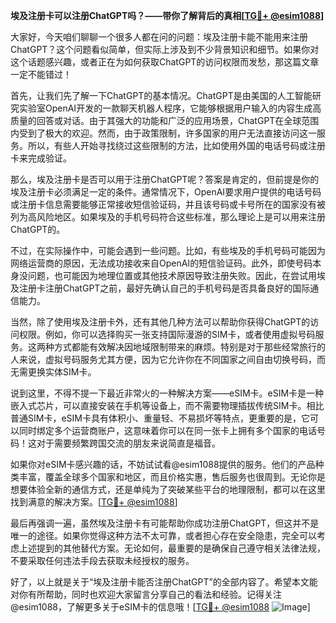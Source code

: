**埃及注册卡可以注册ChatGPT吗？——带你了解背后的真相[[TG💪+ @esim1088](https://t.me/s/esim1088)]**

大家好，今天咱们聊聊一个很多人都在问的问题：埃及注册卡能不能用来注册ChatGPT？这个问题看似简单，但实际上涉及到不少背景知识和细节。如果你对这个话题感兴趣，或者正在为如何获取ChatGPT的访问权限而发愁，那这篇文章一定不能错过！

首先，让我们先了解一下ChatGPT的基本情况。ChatGPT是由美国的人工智能研究实验室OpenAI开发的一款聊天机器人程序，它能够根据用户输入的内容生成高质量的回答或对话。由于其强大的功能和广泛的应用场景，ChatGPT在全球范围内受到了极大的欢迎。然而，由于政策限制，许多国家的用户无法直接访问这一服务。所以，有些人开始寻找绕过这些限制的方法，比如使用外国的电话号码或注册卡来完成验证。

那么，埃及注册卡是否可以用于注册ChatGPT呢？答案是肯定的，但前提是你的埃及注册卡必须满足一定的条件。通常情况下，OpenAI要求用户提供的电话号码或注册卡信息需要能够正常接收短信验证码，并且该号码或卡号所在的国家没有被列为高风险地区。如果埃及的手机号码符合这些标准，那么理论上是可以用来注册ChatGPT的。

不过，在实际操作中，可能会遇到一些问题。比如，有些埃及的手机号码可能因为网络运营商的原因，无法成功接收来自OpenAI的短信验证码。此外，即使号码本身没问题，也可能因为地理位置或其他技术原因导致注册失败。因此，在尝试用埃及注册卡注册ChatGPT之前，最好先确认自己的手机号码是否具备良好的国际通信能力。

当然，除了使用埃及注册卡外，还有其他几种方法可以帮助你获得ChatGPT的访问权限。例如，你可以选择购买一张支持国际漫游的SIM卡，或者使用虚拟号码服务。这两种方式都能有效解决因地域限制带来的麻烦。特别是对于那些经常旅行的人来说，虚拟号码服务尤其方便，因为它允许你在不同国家之间自由切换号码，而无需更换实体SIM卡。

说到这里，不得不提一下最近非常火的一种解决方案——eSIM卡。eSIM卡是一种嵌入式芯片，可以直接安装在手机等设备上，而不需要物理插拔传统SIM卡。相比普通SIM卡，eSIM卡具有体积小、重量轻、不易损坏等特点，更重要的是，它可以同时绑定多个运营商账户，这意味着你可以在同一张卡上拥有多个国家的电话号码！这对于需要频繁跨国交流的朋友来说简直是福音。

如果你对eSIM卡感兴趣的话，不妨试试看@esim1088提供的服务。他们的产品种类丰富，覆盖全球多个国家和地区，而且价格实惠，售后服务也很周到。无论你是想要体验全新的通信方式，还是单纯为了突破某些平台的地理限制，都可以在这里找到满意的解决方案。[[TG💪+ @esim1088](https://t.me/s/esim1088)]

最后再强调一遍，虽然埃及注册卡有可能帮助你成功注册ChatGPT，但这并不是唯一的途径。如果你觉得这种方法不太可靠，或者担心存在安全隐患，完全可以考虑上述提到的其他替代方案。无论如何，最重要的是确保自己遵守相关法律法规，不要采取任何违法手段去获取未经授权的服务。

好了，以上就是关于“埃及注册卡能否注册ChatGPT”的全部内容了。希望本文能对你有所帮助，同时也欢迎大家留言分享自己的看法和经验。记得关注@esim1088，了解更多关于eSIM卡的信息哦！[[TG💪+ @esim1088](https://t.me/s/esim1088) ![Image](https://i.postimg.cc/4NQfJmqS/Snipaste-2025-05-13-00-14-12.png)]